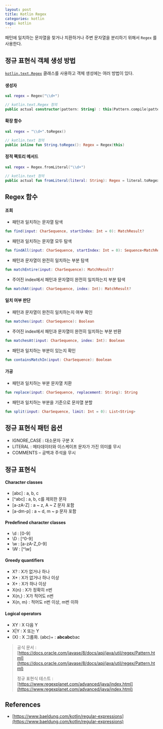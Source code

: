 ```yaml
---
layout: post
title: Kotlin Regex
categories: kotlin
tags: kotlin
---
```


패턴에 일치하는 문자열을 찾거나 치환하거나 주변 문자열을 분리하기 위해서 `Regex` 를 사용한다.

## 정규 표현식 객체 생성 방법

[`kotlin.text.Regex`](https://kotlinlang.org/api/latest/jvm/stdlib/kotlin.text/-regex) 클래스를 사용하고 객체 생성에는 여러 방법이 있다.

#### 생성자

```kotlin
val regex = Regex("\\d+")

// kotlin.text.Regex 정의
public actual constructor(pattern: String) : this(Pattern.compile(pattern))
```

#### 확장 함수

```kotlin
val regex = "\\d+".toRegex()

// kotlin.text 정의
public inline fun String.toRegex(): Regex = Regex(this)
```

#### 정적 팩토리 메서드

```kotlin
val regex = Regex.fromLiteral("\\d+")

// kotlin.text 정의
public actual fun fromLiteral(literal: String): Regex = literal.toRegex(RegexOption.LITERAL)
```

## Regex 함수

#### 조회

- 패턴과 일치하는 문자열 탐색

```kotlin
fun find(input: CharSequence, startIndex: Int = 0): MatchResult?
```

- 패턴과 일치하는 문자열 모두 탐색

```kotlin
fun findAll(input: CharSequence, startIndex: Int = 0): Sequence<MatchResult>
```

- 패턴과 문자열이 완전히 일치하는 부분 탐색

```kotlin
fun matchEntire(input: CharSequence): MatchResult?
```

- 주어진 index에서 패턴과 문자열이 완전히 일치하는지 부분 탐색

```kotlin
fun matchAt(input: CharSequence, index: Int): MatchResult?
```

#### 일치 여부 판단

- 패턴과 문자열이 완전히 일치하는지 여부 확인

```kotlin
fun matches(input: CharSequence): Boolean
```

- 주어진 index에서 패턴과 문자열이 완전히 일치하는 부분 반환

```kotlin
fun matchesAt(input: CharSequence, index: Int): Boolean
```

- 패턴과 일치하는 부분이 있는지 확인

```kotlin
fun containsMatchIn(input: CharSequence): Boolean
```

#### 가공

- 패턴과 일치하는 부분 문자열 치환

```kotlin
fun replace(input: CharSequence, replacement: String): String
```

- 패턴과 일치하는 부분을 기준으로 문자열 분할

```kotlin
fun split(input: CharSequence, limit: Int = 0): List<String>
```

## 정규 표현식 패턴 옵션

- IGNORE_CASE : 대소문자 구분 X
- LITERAL : 메타데이터와 이스케이프 문자가 가진 의미를 무시
- COMMENTS – 공백과 주석을 무시

## 정규 표현식

#### Character classes

- [abc] : a, b, c
- [^abc] : a, b, c를 제외한 문자
- [a-zA-Z] : a ~ z, A ~ Z 문자 포함
- [a-dm-p] : a ~ d, m ~ p 문자 포함

#### Predefined character classes

- \d : [0-9]
- \D : [^0-9]
- \w : [a-zA-Z_0-9]
- \W : [^\w]

#### Greedy quantifiers

- X? : X가 없거나 하나
- X* : X가 없거나 하나 이상
- X+ : X가 하나 이상
- X{n} : X가 정확히 n번
- X{n,} : X가 적어도 n번
- X{n, m} : 적어도 n번 이상, m번 이하

#### Logical operators

- XY : X 다음 Y
- X\|Y : X 또는 Y
- (X) : X 그룹화. (abc)+ : **abcabc**bac

> 공식 문서 : [https://docs.oracle.com/javase/8/docs/api/java/util/regex/Pattern.html](https://docs.oracle.com/javase/8/docs/api/java/util/regex/Pattern.html)
> 
> 정규 표현식 테스트 : [https://www.regexplanet.com/advanced/java/index.html](https://www.regexplanet.com/advanced/java/index.html)

## References

- [https://www.baeldung.com/kotlin/regular-expressions](https://www.baeldung.com/kotlin/regular-expressions)